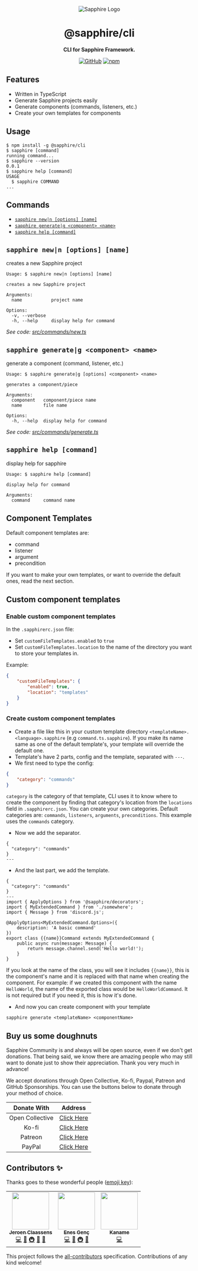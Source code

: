 <div align="center">

![Sapphire Logo](https://cdn.skyra.pw/gh-assets/sapphire-banner.png)

# @sapphire/cli

**CLI for Sapphire Framework.**

[![GitHub](https://img.shields.io/github/license/sapphiredev/cli?style=flat-square)](https://github.com/sapphiredev/cli/blob/main/LICENSE.md)
[![npm](https://img.shields.io/npm/v/@sapphire/cli?color=crimson&logo=npm&style=flat-square)](https://www.npmjs.com/package/@sapphire/cli)

</div>

## Features

-   Written in TypeScript
-   Generate Sapphire projects easily
-   Generate components (commands, listeners, etc.)
-   Create your own templates for components

## Usage

```sh-session
$ npm install -g @sapphire/cli
$ sapphire [command]
running command...
$ sapphire --version
0.0.1
$ sapphire help [command]
USAGE
  $ sapphire COMMAND
...
```

## Commands

* [`sapphire new|n [options] [name]`](#sapphire-newn-options-name)
* [`sapphire generate|g <component> <name>`](#sapphire-generateg-component-name)
* [`sapphire help [command]`](#sapphire-help-command)

## `sapphire new|n [options] [name]`

creates a new Sapphire project

```
Usage: $ sapphire new|n [options] [name]

creates a new Sapphire project

Arguments:
  name           project name

Options:
  -v, --verbose
  -h, --help     display help for command
```

_See code: [src/commands/new.ts](https://github.com/sapphiredev/cli/blob/main/src/commands/new.ts)_

## `sapphire generate|g <component> <name>`

generate a component (command, listener, etc.)

```
Usage: $ sapphire generate|g [options] <component> <name>

generates a component/piece

Arguments:
  component   component/piece name
  name        file name

Options:
  -h, --help  display help for command
```

_See code: [src/commands/generate.ts](https://github.com/sapphiredev/cli/blob/main/src/commands/generate.ts)_

## `sapphire help [command]`

display help for sapphire

```
Usage: $ sapphire help [command]

display help for command

Arguments:
  command     command name
```

## Component Templates

Default component templates are:

-   command
-   listener
-   argument
-   precondition

If you want to make your own templates, or want to override the default ones, read the next section.

## Custom component templates

### Enable custom component templates

In the `.sapphirerc.json` file:

-   Set `customFileTemplates.enabled` to `true`
-   Set `customFileTemplates.location` to the name of the directory you want to store your templates in.

Example:

```json
{
	"customFileTemplates": {
		"enabled": true,
		"location": "templates"
	}
}
```

### Create custom component templates

-   Create a file like this in your custom template directory `<templateName>.<language>.sapphire` (e.g `command.ts.sapphire`). If you make its name same as one of the default template's, your template will override the default one.
-   Template's have 2 parts, config and the template, separated with `---`.
-   We first need to type the config:

```json
{
	"category": "commands"
}
```

`category` is the category of that template, CLI uses it to know where to create the component by finding that category's location from the `locations` field in `.sapphirerc.json`. You can create your own categories. Default categories are: `commands`, `listeners`, `arguments`, `preconditions`. This example uses the `commands` category.

-   Now we add the separator.

```
{
  "category": "commands"
}
---
```

-   And the last part, we add the template.

```
{
  "category": "commands"
}
---
import { ApplyOptions } from '@sapphire/decorators';
import { MyExtendedCommand } from './somewhere';
import { Message } from 'discord.js';

@ApplyOptions<MyExtendedCommand.Options>({
	description: 'A basic command'
})
export class {{name}}Command extends MyExtendedCommand {
	public async run(message: Message) {
		return message.channel.send('Hello world!');
	}
}

```

If you look at the name of the class, you will see it includes `{{name}}`, this is the component's name and it is replaced with that name when creating the component. For example: if we created this component with the name `HelloWorld`, the name of the exported class would be `HelloWorldCommand`. It is not required but if you need it, this is how it's done.

-   And now you can create component with your template

```
sapphire generate <templateName> <componentName>
```

## Buy us some doughnuts

Sapphire Community is and always will be open source, even if we don't get donations. That being said, we know there are amazing people who may still want to donate just to show their appreciation. Thank you very much in advance!

We accept donations through Open Collective, Ko-fi, Paypal, Patreon and GitHub Sponsorships. You can use the buttons below to donate through your method of choice.

|   Donate With   |                       Address                       |
| :-------------: | :-------------------------------------------------: |
| Open Collective | [Click Here](https://sapphirejs.dev/opencollective) |
|      Ko-fi      |      [Click Here](https://sapphirejs.dev/kofi)      |
|     Patreon     |    [Click Here](https://sapphirejs.dev/patreon)     |
|     PayPal      |     [Click Here](https://sapphirejs.dev/paypal)     |

## Contributors ✨

Thanks goes to these wonderful people ([emoji key](https://allcontributors.org/docs/en/emoji-key)):

<!-- ALL-CONTRIBUTORS-LIST:START - Do not remove or modify this section -->
<!-- prettier-ignore-start -->
<!-- markdownlint-disable -->
<table>
  <tr>
    <td align="center"><a href="https://favware.tech/"><img src="https://avatars3.githubusercontent.com/u/4019718?v=4?s=100" width="100px;" alt=""/><br /><sub><b>Jeroen Claassens</b></sub></a><br /><a href="https://github.com/sapphiredev/cli/commits?author=Favna" title="Code">💻</a> <a href="https://github.com/sapphiredev/cli/commits?author=Favna" title="Documentation">📖</a> <a href="#infra-Favna" title="Infrastructure (Hosting, Build-Tools, etc)">🚇</a> <a href="#projectManagement-Favna" title="Project Management">📆</a> <a href="#plugin-Favna" title="Plugin/utility libraries">🔌</a></td>
    <td align="center"><a href="https://github.com/enxg"><img src="https://avatars.githubusercontent.com/u/61084101?v=4?s=100" width="100px;" alt=""/><br /><sub><b>Enes Genç</b></sub></a><br /><a href="https://github.com/sapphiredev/cli/commits?author=enxg" title="Code">💻</a> <a href="https://github.com/sapphiredev/cli/commits?author=enxg" title="Documentation">📖</a> <a href="#infra-enxg" title="Infrastructure (Hosting, Build-Tools, etc)">🚇</a> <a href="#ideas-enxg" title="Ideas, Planning, & Feedback">🤔</a></td>
    <td align="center"><a href="https://kaname.netlify.app"><img src="https://avatars.githubusercontent.com/u/56084970?v=4?s=100" width="100px;" alt=""/><br /><sub><b>Kaname</b></sub></a><br /><a href="https://github.com/sapphiredev/cli/commits?author=kaname-png" title="Code">💻</a></td>
  </tr>
</table>

<!-- markdownlint-restore -->
<!-- prettier-ignore-end -->

<!-- ALL-CONTRIBUTORS-LIST:END -->

This project follows the [all-contributors](https://github.com/all-contributors/all-contributors) specification. Contributions of any kind welcome!
